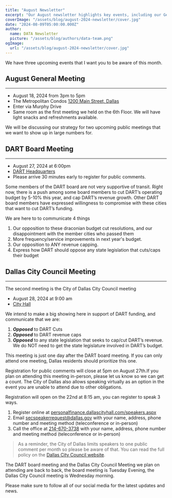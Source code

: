 ```yaml
---
title: "August Newsletter"
excerpt: "Our August newsletter highlights key events, including our General Meeting on August 18 and upcoming public meetings at the DART Board and Dallas City Council."
coverImage: "/assets/blog/august-2024-newsletter/cover.jpg"
date: "2024-08-09T05:00:00.000Z"
author:
  name: DATA Newsletter
  picture: "/assets/blog/authors/data-team.png"
ogImage:
  url: "/assets/blog/august-2024-newsletter/cover.jpg"
---
```


We have three upcoming events that I want you to be aware of this month.  

## August General Meeting

---
* August 18, 2024 from 3pm to 5pm
* The Metropolitan Condos [1200 Main Street, Dallas](https://maps.app.goo.gl/pPBSUsQeJYZr1hxf7) 
* Enter via Murphy Drive
* Same room as the first meeting we held on the 6th Floor. We will have light snacks and refreshments available.

We will be discussing our strategy for two upcoming public meetings that we want to show up in large numbers for.

## DART Board Meeting

---

* August 27, 2024 at 6:00pm
* [DART Headquarters](https://maps.app.goo.gl/36uCk3suvRdJPfM47)
* Please arrive 30 minutes early to register for public comments.

Some members of the DART board are not very supportive of transit. Right now, there is a push among some board members to cut DART’s operating budget by 5-10% this year, and cap DART’s revenue growth. Other DART board members have expressed willingness to compromise with these cities that want to cut DART’s funding.

We are here to to communicate 4 things

1. Our opposition to these draconian budget cut resolutions, and our disappointment with the member cities who passed them
2. More frequency/service improvements in next year's budget.
3. Our opposition to ANY revenue capping.
4. Express how DART should oppose any state legislation that cuts/caps their budget

## Dallas City Council Meeting

---
The second meeting is the City of Dallas City Council meeting
* August 28, 2024 at 9:00 am
* [City Hall](https://maps.app.goo.gl/BgTdpbSjKRe73pF88)  

We intend to make a big showing here in support of DART funding, and communicate that we are:

1. ***Opposed*** to DART Cuts
2. ***Opposed*** to DART revenue caps
3. ***Opposed*** to any state legislation that seeks to cap/cut DART’s revenue. We do NOT need to get the state legislature involved in DART’s budget.

This meeting is just one day after the DART board meeting. If you can only attend one meeting, Dallas residents should prioritize this one.

Registration for public comments will close at 5pm on August 27th.If you plan on attending this meeting in-person, please let us know so we can get a count. The City of Dallas also allows speaking virtually as an option in the event you are unable to attend due to other obligations.

Registration will open on the 22nd at 8:15 am, you can register to speak 3 ways.

1. Register online at [personalfinance.dallascityhall.com/speakers.aspx](https://personalfinance.dallascityhall.com/speakers.aspx)
2. Email [secspeakerrequest@dallas.gov](mailto:secspeakerrequest@dallas.gov) with your name, address, phone number and meeting method (teleconference or in-person)
3. Call the office at [214-670-3738](tel:+12146703738) with your name, address, phone number and meeting method (teleconference or in-person)

 > As a reminder, the City of Dallas limits speakers to one public comment per month so please be aware of that. You can read the full policy on the [Dallas City Council website](https://dallascityhall.com/government/citysecretary/pages/ccrules.aspx).

The DART board meeting and the Dallas City Council Meeting we plan on attending are back to back, the board meeting is Tuesday Evening, the Dallas City Council meeting is Wednesday morning.

Please make sure to follow all of our social media for the latest updates and news.